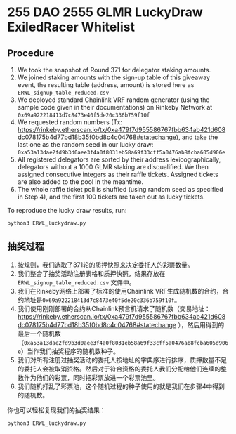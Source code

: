 # 255 DAO 2555 GLMR LuckyDraw ExiledRacer Whitelist

## Procedure

1. We took the snapshot of Round 371 for delegator staking amounts.
2. We joined staking amounts with the sign-up table of this giveaway event, the resulting table (address, amount) is stored here as `ERWL_signup_table_reduced.csv`
3. We deployed standard Chainlink VRF random generator (using the sample code given in their documentations) on Rinkeby Network at `0x69a922218413d7c8473e40f5de20c336b759f10f`
4. We requested random numbers (Tx: https://rinkeby.etherscan.io/tx/0xa479f7d955586767fbb634ab421d608dc078175b4d77bd18b35f0bd8c4c04768#statechange), and take the last one as the random seed in our lucky draw: `0xa53a13dae2fd9b3d0aee3f4a0f8031eb58a69f33cff5a0476ab8fcba605d906e`
5. All registered delegators are sorted by their address lexicographically, delegators without a 1000 GLMR staking are disqualified. We then assigned consecutive integers as their raffle tickets. Assigned tickets are also added to the pool in the meantime.
6. The whole raffle ticket poll is shuffled (using random seed as specified in Step 4), and the first 100 tickets are taken out as lucky tickets.

To reproduce the lucky draw results, run:

```
python3 ERWL_luckydraw.py
```

## 抽奖过程

1. 按规则，我们选取了371轮的质押快照来决定委托人的彩票数量。
2. 我们整合了抽奖活动注册表格和质押快照，结果存放在 `ERWL_signup_table_reduced.csv` 文件中。
3. 我们在Rinkeby网络上部署了标准的使用Chainlink VRF生成随机数的合约，合约地址是`0x69a922218413d7c8473e40f5de20c336b759f10f`。
4. 我们使用刚刚部署的合约从Chainlink预言机请求了随机数（交易地址：https://rinkeby.etherscan.io/tx/0xa479f7d955586767fbb634ab421d608dc078175b4d77bd18b35f0bd8c4c04768#statechange ），然后用得到的最后一个随机数（`0xa53a13dae2fd9b3d0aee3f4a0f8031eb58a69f33cff5a0476ab8fcba605d906e`）当作我们抽奖程序的随机数种子。
5. 我们对所有注册过抽奖活动的委托人按地址的字典序进行排序，质押数量不足的委托人会被取消资格。然后对于符合资格的委托人我们分配给他们连续的整数作为他们的彩票，同时把彩票放进一个彩票池里。
6. 我们随机打乱了彩票池，这个随机过程的种子使用的就是我们在步骤4中得到的随机数。

你也可以轻松复现我们的抽奖结果：

```
python3 ERWL_luckydraw.py
```